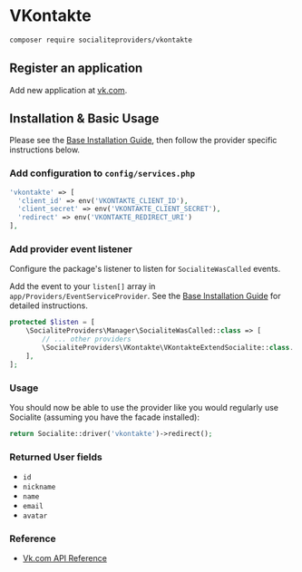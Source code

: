 # VKontakte

```bash
composer require socialiteproviders/vkontakte
```

## Register an application 

Add new application at [vk.com](https://vk.com/editapp?act=create).

## Installation & Basic Usage

Please see the [Base Installation Guide](https://socialiteproviders.com/usage/), then follow the provider specific instructions below.

### Add configuration to `config/services.php`

```php
'vkontakte' => [    
  'client_id' => env('VKONTAKTE_CLIENT_ID'),  
  'client_secret' => env('VKONTAKTE_CLIENT_SECRET'),  
  'redirect' => env('VKONTAKTE_REDIRECT_URI') 
],
```

### Add provider event listener

Configure the package's listener to listen for `SocialiteWasCalled` events.

Add the event to your `listen[]` array in `app/Providers/EventServiceProvider`. See the [Base Installation Guide](https://socialiteproviders.com/usage/) for detailed instructions.

```php
protected $listen = [
    \SocialiteProviders\Manager\SocialiteWasCalled::class => [
        // ... other providers
        \SocialiteProviders\VKontakte\VKontakteExtendSocialite::class.'@handle',
    ],
];
```

### Usage

You should now be able to use the provider like you would regularly use Socialite (assuming you have the facade installed):

```php
return Socialite::driver('vkontakte')->redirect();
```

### Returned User fields

- ``id``
- ``nickname``
- ``name``
- ``email``
- ``avatar``

### Reference

- [Vk.com API Reference](https://vk.com/dev/methods)
